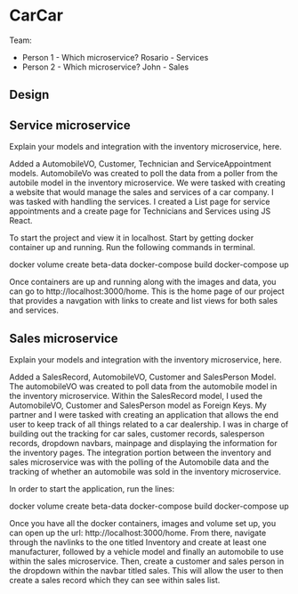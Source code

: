 # CarCar

Team:

* Person 1 - Which microservice? Rosario - Services    
* Person 2 - Which microservice? John - Sales

## Design

## Service microservice

Explain your models and integration with the inventory
microservice, here.

Added a AutomobileVO, Customer, Technician and ServiceAppointment models. AutomobileVo was created to poll the data from a poller from the autobile model in the inventory microservice. We were tasked with creating a website that would manage the sales and services of a car company. I was tasked with handling the services. I created a List page for service appointments and a create page for Technicians and Services using JS React.

To start the project and view it in localhost. 
Start by getting docker container up and running. 
Run the following commands in terminal. 

docker volume create beta-data
docker-compose build
docker-compose up

Once containers are up and running along with the images and data, you can go to http://localhost:3000/home. This is the home page of our project that provides a navgation with links to create and list views for both sales and services. 


## Sales microservice

Explain your models and integration with the inventory
microservice, here.

Added a SalesRecord, AutomobileVO, Customer and SalesPerson Model. The automobileVO was created to poll data from the automobile model in the inventory microservice. Within the SalesRecord model, I used the AutomobileVO, Customer and SalesPerson model as Foreign Keys. My partner and I were tasked with creating an application that allows the end user to keep track of all things related to a car dealership. I was in charge of building out the tracking for car sales, customer records, salesperson records, dropdown navbars, mainpage and displaying the information for the inventory pages. The integration portion between the inventory and sales microservice was with the polling of the Automobile data and the tracking of whether an automobile was sold in the inventory microservice.




In order to start the application, run the lines: 

docker volume create beta-data
docker-compose build
docker-compose up

Once you have all the docker containers, images and volume set up, you can open up the url: http://localhost:3000/home.
From there, navigate through the navlinks to the one titled Inventory and create at least one manufacturer, followed by a vehicle model and finally an automobile to use within the sales microservice.
Then, create a customer and sales person in the dropdown within the navbar titled sales.
This will allow the user to then create a sales record which they can see within sales list.